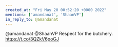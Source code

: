 ```yaml
---
created_at: "Fri May 20 00:52:20 +0000 2022"
mentions: ['amandanat', 'ShaanVP']
in_reply_to: @amandanat
---
```


@amandanat @ShaanVP Respect for the butchery. https://t.co/3QZkV6poGJ